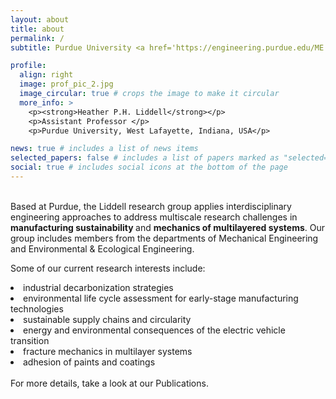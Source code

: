 ```yaml
---
layout: about
title: about
permalink: /
subtitle: Purdue University <a href='https://engineering.purdue.edu/ME'>Mechanical Engineering</a> and <a href='https://engineering.purdue.edu/EEE'>Environmental & Ecological Engineering</a>

profile:
  align: right
  image: prof_pic_2.jpg
  image_circular: true # crops the image to make it circular
  more_info: >
    <p><strong>Heather P.H. Liddell</strong></p>
    <p>Assistant Professor </p>
    <p>Purdue University, West Lafayette, Indiana, USA</p>

news: true # includes a list of news items
selected_papers: false # includes a list of papers marked as "selected={true}"
social: true # includes social icons at the bottom of the page
---
```


<br>
Based at Purdue, the Liddell research group applies interdisciplinary engineering approaches to address multiscale research challenges in <strong> manufacturing sustainability </strong> and <strong> mechanics of multilayered systems</strong>. Our group includes members from the departments of Mechanical Engineering and Environmental & Ecological Engineering.   

Some of our current research interests include:
<li> industrial decarbonization strategies </li>
<li> environmental life cycle assessment for early-stage manufacturing technologies </li>
<li> sustainable supply chains and circularity </li>
<li> energy and environmental consequences of the electric vehicle transition </li>
<li> fracture mechanics in multilayer systems </li>
<li> adhesion of paints and coatings </li>
<br>
For more details, take a look at our Publications.